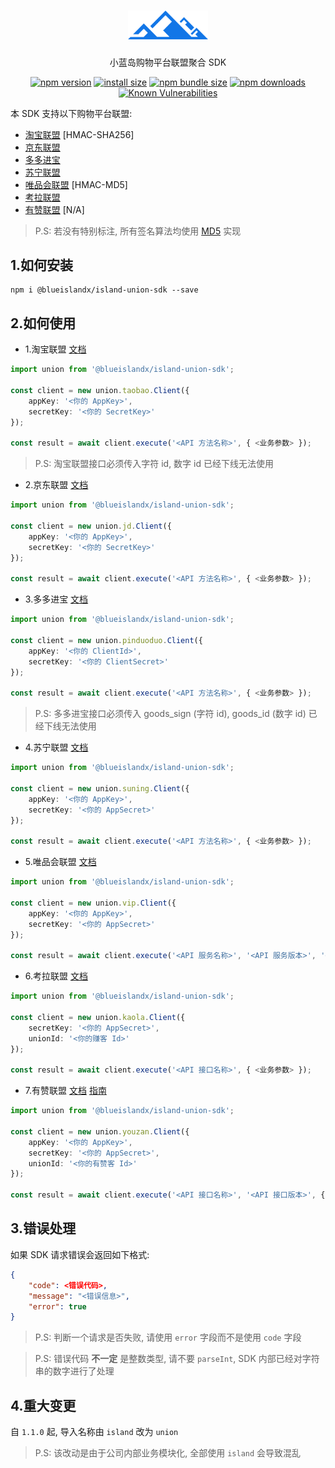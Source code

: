 <h1 align="center">
    <b>
        <a href="https://github.com/Blue-Island-X"><img style="width:128px;" src="https://raw.githubusercontent.com/Blue-Island-X/Island-Union-SDK/main/resource/logo.png" /></a><br>
    </b>
</h1>

<p align="center">小蓝岛购物平台联盟聚合 SDK</p>

<div align="center">

[![npm version](https://img.shields.io/npm/v/@blueislandx/island-union-sdk.svg?style=flat-square)](https://www.npmjs.org/package/@blueislandx/island-union-sdk)
[![install size](https://img.shields.io/badge/dynamic/json?url=https://packagephobia.com/v2/api.json?p=@blueislandx/island-union-sdk&query=$.install.pretty&label=install%20size&style=flat-square)](https://packagephobia.now.sh/result?p=@blueislandx/island-union-sdk)
[![npm bundle size](https://img.shields.io/bundlephobia/minzip/@blueislandx/island-union-sdk?style=flat-square)](https://bundlephobia.com/package/@blueislandx/island-union-sdk@latest)
[![npm downloads](https://img.shields.io/npm/dm/@blueislandx/island-union-sdk.svg?style=flat-square)](https://npm-stat.com/charts.html?package=@blueislandx/island-union-sdk)
[![Known Vulnerabilities](https://snyk.io/test/npm/@blueislandx/island-union-sdk/badge.svg?style=flat-square)](https://snyk.io/test/npm/@blueislandx/island-union-sdk)

</div>

本 SDK 支持以下购物平台联盟:
- [淘宝联盟](https://aff-open.taobao.com) [HMAC-SHA256]
- [京东联盟](https://union.jd.com)
- [多多进宝](https://jinbao.pinduoduo.com)
- [苏宁联盟](https://sums.suning.com)
- [唯品会联盟](https://union.vip.com) [HMAC-MD5]
- [考拉联盟](https://pub.kaola.com)
- [有赞联盟](https://www.youzan.com/intro/zanke) [N/A]

> P.S: 若没有特别标注, 所有签名算法均使用 [MD5](https://en.wikipedia.org/wiki/MD5) 实现

## 1.如何安装
```
npm i @blueislandx/island-union-sdk --save
```

## 2.如何使用
- 1.淘宝联盟 [文档](https://open.taobao.com/api.htm?docId=24518&docType=2)
```TypeScript
import union from '@blueislandx/island-union-sdk';

const client = new union.taobao.Client({
    appKey: '<你的 AppKey>',
    secretKey: '<你的 SecretKey>'
});

const result = await client.execute('<API 方法名称>', { <业务参数> });
```

> P.S: 淘宝联盟接口必须传入字符 id, 数字 id 已经下线无法使用

- 2.京东联盟 [文档](https://union.jd.com/openplatform/api/v2)
```TypeScript
import union from '@blueislandx/island-union-sdk';

const client = new union.jd.Client({
    appKey: '<你的 AppKey>',
    secretKey: '<你的 SecretKey>'
});

const result = await client.execute('<API 方法名称>', { <业务参数> });
```

- 3.多多进宝 [文档](https://open.pinduoduo.com/application/document/api?id=pdd.ddk.goods.pid.generate)

```TypeScript
import union from '@blueislandx/island-union-sdk';

const client = new union.pinduoduo.Client({
    appKey: '<你的 ClientId>',
    secretKey: '<你的 ClientSecret>'
});

const result = await client.execute('<API 方法名称>', { <业务参数> });
```

> P.S: 多多进宝接口必须传入 goods_sign (字符 id), goods_id (数字 id) 已经下线无法使用

- 4.苏宁联盟 [文档](https://open.suning.com/ospos/apipage/toApiMethodDetailMenuNew.do?bustypeId=3)

```TypeScript
import union from '@blueislandx/island-union-sdk';

const client = new union.suning.Client({
    appKey: '<你的 AppKey>',
    secretKey: '<你的 AppSecret>'
});

const result = await client.execute('<API 方法名称>', { <业务参数> });
```

- 5.唯品会联盟 [文档](https://vop.vip.com/home#/api/service/list/2)

```TypeScript
import union from '@blueislandx/island-union-sdk';

const client = new union.vip.Client({
    appKey: '<你的 AppKey>',
    secretKey: '<你的 AppSecret>'
});

const result = await client.execute('<API 服务名称>', '<API 服务版本>', '<API 方法名称>', { <业务参数> });
```

- 6.考拉联盟 [文档](https://kaola-haitao.oss.kaolacdn.com/a5b08dbc-e7ae-4464-9d5d-e55cdc78f121.docx?spm=a2v0d.b9947081.0.0.12fc2fbc2WT1tV&file=a5b08dbc-e7ae-4464-9d5d-e55cdc78f121.docx)
```TypeScript
import union from '@blueislandx/island-union-sdk';

const client = new union.kaola.Client({
    secretKey: '<你的 AppSecret>',
    unionId: '<你的赚客 Id>'
});

const result = await client.execute('<API 接口名称>', { <业务参数> });
```

- 7.有赞联盟 [文档](https://doc.youzanyun.com/list/API/1303) [指南](https://shimo.im/docs/tTwjdRYDcHvDdvQ9/read)
```TypeScript
import union from '@blueislandx/island-union-sdk';

const client = new union.youzan.Client({
    appKey: '<你的 AppKey>',
    secretKey: '<你的 AppSecret>',
    unionId: '<你的有赞客 Id>'
});

const result = await client.execute('<API 接口名称>', '<API 接口版本>', { <业务参数> });
```

## 3.错误处理

如果 SDK 请求错误会返回如下格式:
```JSON
{
    "code": <错误代码>,
    "message": "<错误信息>",
    "error": true
}
```

> P.S: 判断一个请求是否失败, 请使用 ``error`` 字段而不是使用 ``code`` 字段

> P.S: 错误代码 **不一定** 是整数类型, 请不要 ``parseInt``, SDK 内部已经对字符串的数字进行了处理

## 4.重大变更

自 ``1.1.0`` 起, 导入名称由 ``island`` 改为 ``union``

> P.S: 该改动是由于公司内部业务模块化, 全部使用 ``island`` 会导致混乱
